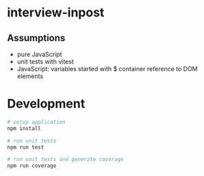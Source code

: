 # interview-inpost

## Assumptions

- pure JavaScript
- unit tests with vitest
- JavaScript: variables started with $ container reference to DOM elements

# Development

```bash
# setup application
npm install

# run unit tests
npm run test

# run unit tests and generate coverage
npm run coverage
```
